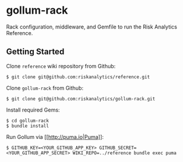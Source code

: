 gollum-rack
===========

Rack configuration, middleware, and Gemfile to run the Risk Analytics Reference.

Getting Started
---------------

Clone `reference` wiki repository from Github:

    $ git clone git@github.com:riskanalytics/reference.git

Clone `gollum-rack` from Github:

    $ git clone git@github.com:riskanalytics/gollum-rack.git

Install required Gems:

    $ cd gollum-rack
    $ bundle install

Run Gollum via [[http://puma.io|Puma]]:

    $ GITHUB_KEY=<YOUR_GITHUB_APP_KEY> GITHUB_SECRET=<YOUR_GITHUB_APP_SECRET> WIKI_REPO=../reference bundle exec puma
